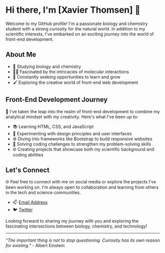 # Hi there, I'm [Xavier Thomsen] 👋

Welcome to my GitHub profile! I'm a passionate biology and chemistry student with a strong curiosity for the natural world. In addition to my scientific interests, I've embarked on an exciting journey into the world of front-end development. 

## About Me

- 🧪 Studying biology and chemistry
- 👩‍🔬 Fascinated by the intricacies of molecular interactions
- 🌱 Constantly seeking opportunities to learn and grow
- 🖌️ Exploring the creative world of front-end web development

## Front-End Development Journey

🚀 I've taken the leap into the realm of front-end development to combine my analytical mindset with my creativity. Here's what I've been up to:

- 📚 Learning HTML, CSS, and JavaScript
- 🎨 Experimenting with design principles and user interfaces
- ⚙️ Diving into frameworks like Bootstrap to build responsive websites
- 🧠 Solving coding challenges to strengthen my problem-solving skills
- 🌐 Creating projects that showcase both my scientific background and coding abilities

## Let's Connect

🌐 Feel free to connect with me on social media or explore the projects I've been working on. I'm always open to collaboration and learning from others in the tech and science communities.

- 📫 [Email Address](thomsen2016@outlook.com)
- 🐦 [Twitter](https://twitter.com/xavier_thomsen)

Looking forward to sharing my journey with you and exploring the fascinating intersections between biology, chemistry, and technology!

---

*"The important thing is not to stop questioning. Curiosity has its own reason for existing."* - Albert Einstein



